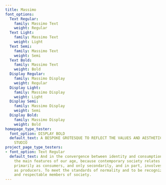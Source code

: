 ```yaml
---
title: Massimo
font_options:
  Text Regular:
    family: Massimo Text
    weight: Regular
  Text Light:
    family: Massimo Text
    weight: Light
  Text Semi:
    family: Massimo Text
    weight: Semi
  Text Bold:
    family: Massimo Text
    weight: Bold
  Display Regular:
    family: Massimo Display
    weight: Regular
  Display Light:
    family: Massimo Display
    weight: Light
  Display Semi:
    family: Massimo Display
    weight: Semi
  Display Bold:
    family: Massimo Display
    weight: Bold
homepage_type_tester:
  font_option: DISPLAY BOLD
  default_text: A BESPOKE GROTESQUE TO REFLECT THE VALUES AND AESTHETICS OF MASSIMO
    STUDIO
project_page_type_testers:
- font_option: Text Regular
  default_text: And in the convergence between identity and consumption lies one of
    the main features of our age, because contemporary society relates to its members
    primarily as consumers, and only secondarily, and in part, involves them also
    as producers. To meet the standards of normality and to be recognized as a mature
    and respectable members of society.
---
```


